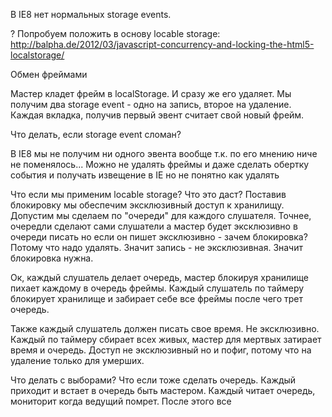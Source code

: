 В IE8 нет нормальных storage events. 

? Попробуем положить в основу locable storage: http://balpha.de/2012/03/javascript-concurrency-and-locking-the-html5-localstorage/

Обмен фреймами

Мастер кладет фрейм в localStorage. И сразу же его удаляет.
Мы получим два storage event - одно на запись, второе на удаление. Каждая вкладка, получив первый эвент
считает свой новый фрейм.

Что делать, если storage event сломан?

В IE8 мы не получим ни одного эвента вообще т.к. по его мнению ниче не поменялось...
Можно не удалять фреймы и даже сделать обертку события и получать извещение в IE но не понятно как удалять

Что если мы применим locable storage? Что это даст?
Поставив блокировку мы обеспечим эксклюзивный доступ к хранилищу.
Допустим мы сделаем по "очереди" для каждого слушателя. Точнее, очередли сделают сами слушатели а мастер будет
эксклюзивно в очереди писать
но если он пишет эксклюзивно - зачем блокировка?
Потому что надо удалять. Значит запись - не эксклюзивная. 
Значит блокировка нужна.

Ок, каждый слушатель делает очередь, мастер блокируя хранилище пихает каждому в очередь фреймы.
Каждый слушатель по таймеру блокирует хранилище и забирает себе все фреймы после чего трет очередь.


Также каждый слушатель должен писать свое время. Не эксклюзивно.
Каждый по таймеру сбирает всех живых, мастер для мертвых затирает время и очередь.
Доступ не эксклюзивный но и пофиг, потому что на удаление только для умерших.

Что делать с выборами?
Что если тоже сделать очередь. Каждый приходит и встает в очередь быть мастером.
Каждый читает очередь, мониторит когда ведущий помрет. После этого все